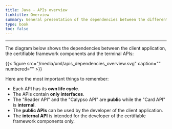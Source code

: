 ```yaml
---
title: Java - APIs overview
linktitle: Overview
summary: General presentation of the dependencies between the different Terminal APIs.
type: book
toc: false
---
```


---
The diagram below shows the dependencies between the client application, the certifiable framework components and the terminal APIs:

{{< figure src="/media/uml/apis_dependencies_overview.svg" caption="" numbered="" >}}

Here are the most important things to remember:
* Each API has its **own life cycle**.
* The APIs contain **only interfaces**.
* The "Reader API" and the "Calypso API" are **public** while the "Card API" is **internal**.
* The **public APIs** can be used by the developer of the client application.
* The **internal API** is intended for the developer of the certifiable framework components only. 
